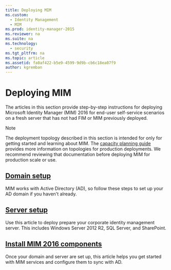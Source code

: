 ```yaml
---
title: Deploying MIM
ms.custom:
  - Identity Management
  - MIM
ms.prod: identity-manager-2015
ms.reviewer: na
ms.suite: na
ms.technology:
  - security
ms.tgt_pltfrm: na
ms.topic: article
ms.assetid: fa0af422-b5e9-4599-9d9b-cb6c18ea07f9
author: kgremban
---
```

# Deploying MIM
The articles in this section provide step-by-step instructions for deploying Microsoft Identity Manager (MIM) 2016 for end-user self-service scenarios on a fresh server that has not had FIM or MIM previously deployed.

> [!NOTE]
> The deployment topology described in this section is intended for only for getting started and learning about MIM.  The [capacity planning guide](/MIM/PlanDesign/capacity-planning-guide.html) provides more information on topologies for production deployments.  We recommend reviewing that documentation before deploying MIM for production scale or use.

<!---
Comment: Restore after PAM content is included

The privileged access management scenario is deployed differently than other MIM scenarios, as it requires a dedicated bastion forest environment.  If you want to learn more about deploying MIM for Privileged Identity Management, see [Getting Started with Privileged Access Management](privileged-access-management-get-started.md).
--->

## [Domain setup](preparing-domain.md)
MIM works with Active Directory (AD), so follow these steps to set up your AD domain if you haven't already.

## [Server setup](preparing-corporate-identity-management-server.md)
Use this article to deploy prepare your corporate identity management server. This includes Windows Server 2012 R2, SQL Server, and SharePoint.

## [Install MIM 2016 components](microsoft-identity-manager-2016-install-server-components.md)
Once your domain and server are set up, this article helps you get started with MIM services and configure them to sync with AD.
